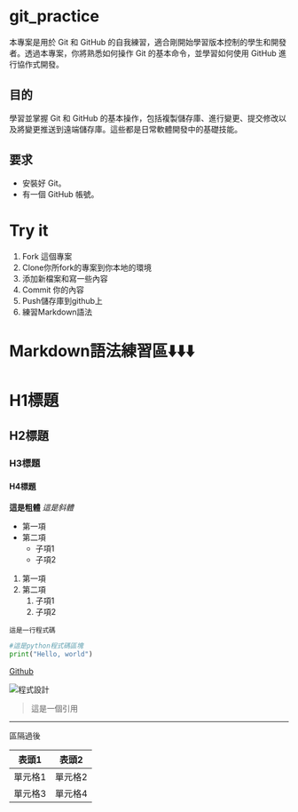 # git_practice
本專案是用於 Git 和 GitHub 的自我練習，適合剛開始學習版本控制的學生和開發者。透過本專案，你將熟悉如何操作 Git 的基本命令，並學習如何使用 GitHub 進行協作式開發。

## 目的
學習並掌握 Git 和 GitHub 的基本操作，包括複製儲存庫、進行變更、提交修改以及將變更推送到遠端儲存庫。這些都是日常軟體開發中的基礎技能。

## 要求
- 安裝好 Git。
- 有一個 GitHub 帳號。

# Try it
1. Fork 這個專案
2. Clone你所fork的專案到你本地的環境
3. 添加新檔案和寫一些內容
4. Commit 你的內容
5. Push儲存庫到github上
6. 練習Markdown語法

# Markdown語法練習區⬇️⬇️⬇️

# H1標題
## H2標題
### H3標題
#### H4標題
**這是粗體**
*這是斜體*
- 第一項
- 第二項
  + 子項1
  * 子項2
1. 第一項
2. 第二項
   1. 子項1
   2. 子項2

`這是一行程式碼`

```python
#這是python程式碼區塊
print("Hello, world")
```

[Github](https://github.com/)

![程式設計](https://cdn.iconscout.com/icon/free/png-256/free-flutter-logo-icon-download-in-svg-png-gif-file-formats--technology-social-media-vol-3-pack-logos-icons-2944876.png?f=webp&w=256)

> 這是一個引用
---

區隔過後

| 表頭1 | 表頭2 |
| ----- | ----- |
| 單元格1 | 單元格2 |
| 單元格3 | 單元格4 |



